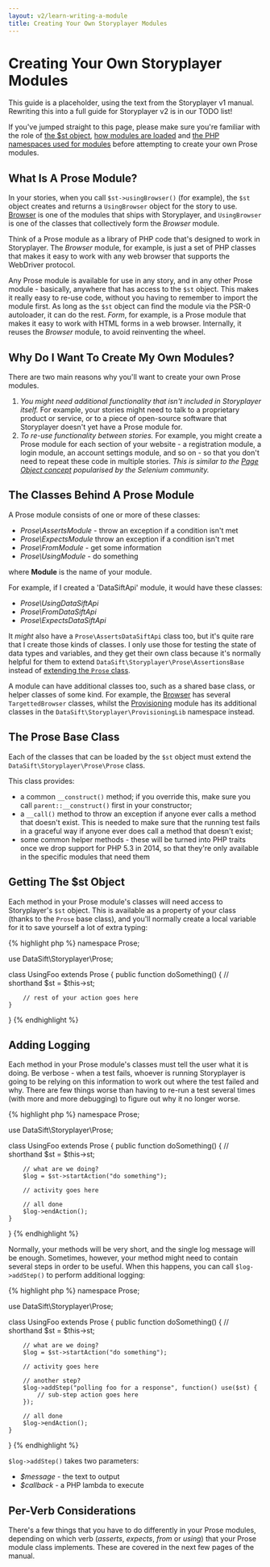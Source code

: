```yaml
---
layout: v2/learn-writing-a-module
title: Creating Your Own Storyplayer Modules
---
```


# Creating Your Own Storyplayer Modules

<div class="callout warning" markdown="1">
This guide is a placeholder, using the text from the Storyplayer v1 manual. Rewriting this into a full guide for Storyplayer v2 is in our TODO list!
</div>

If you've jumped straight to this page, please make sure you're familiar with the role of [the $st object](the-st-object.html), [how modules are loaded](module-loading.html) and [the PHP namespaces used for modules](module-namespaces.html) before attempting to create your own Prose modules.

## What Is A Prose Module?

In your stories, when you call `$st->usingBrowser()` (for example), the `$st` object creates and returns a `UsingBrowser` object for the story to use.  [Browser](../modules/browser/index.html) is one of the modules that ships with Storyplayer, and `UsingBrowser` is one of the classes that collectively form the _Browser_ module.

Think of a Prose module as a library of PHP code that's designed to work in Storyplayer.  The _Browser_ module, for example, is just a set of PHP classes that makes it easy to work with any web browser that supports the WebDriver protocol.

Any Prose module is available for use in any story, and in any other Prose module - basically, anywhere that has access to the `$st` object.  This makes it really easy to re-use code, without you having to remember to import the module first.  As long as the `$st` object can find the module via the PSR-0 autoloader, it can do the rest. _Form_, for example, is a Prose module that makes it easy to work with HTML forms in a web browser. Internally, it reuses the _Browser_ module, to avoid reinventing the wheel.

## Why Do I Want To Create My Own Modules?

There are two main reasons why you'll want to create your own Prose modules.

1. _You might need additional functionality that isn't included in Storyplayer itself._ For example, your stories might need to talk to a proprietary product or service, or to a piece of open-source software that Storyplayer doesn't yet have a Prose module for.
1. _To re-use functionality between stories._ For example, you might create a Prose module for each section of your website - a registration module, a login module, an account settings module, and so on - so that you don't need to repeat these code in multiple stories.  _This is similar to the [Page Object concept](https://code.google.com/p/selenium/wiki/PageObjects) popularised by the Selenium community._

## The Classes Behind A Prose Module

A Prose module consists of one or more of these classes:

* _Prose\\AssertsModule_ - throw an exception if a condition isn't met
* _Prose\\ExpectsModule_ throw an exception if a condition isn't met
* _Prose\\FromModule_ - get some information
* _Prose\\UsingModule_ - do something

where __Module__ is the name of your module.

For example, if I created a 'DataSiftApi' module, it would have these classes:

* _Prose\\UsingDataSiftApi_
* _Prose\\FromDataSiftApi_
* _Prose\\ExpectsDataSiftApi_

It _might_ also have a `Prose\AssertsDataSiftApi` class too, but it's quite rare that I create those kinds of classes.  I only use those for testing the state of data types and variables, and they get their own class because it's normally helpful for them to extend `DataSift\Storyplayer\Prose\AssertionsBase` instead of [extending the `Prose` class](#the_prose_base_class).

A module can have additional classes too, such as a shared base class, or helper classes of some kind.  For example, the [Browser](../modules/browser/index.html) has several `TargettedBrowser` classes, whilst the [Provisioning](../modules/provisioning/index.html) module has its additional classes in the `DataSift\Storyplayer\ProvisioningLib` namespace instead.

## The Prose Base Class

Each of the classes that can be loaded by the `$st` object must extend the `DataSift\Storyplayer\Prose\Prose` class.

This class provides:

* a common `__construct()` method; if you override this, make sure you call `parent::__construct()` first in your constructor;
* a `__call()` method to throw an exception if anyone ever calls a method that doesn't exist. This is needed to make sure that the running test fails in a graceful way if anyone ever does call a method that doesn't exist;
* some common helper methods - these will be turned into PHP traits once we drop support for PHP 5.3 in 2014, so that they're only available in the specific modules that need them

## Getting The $st Object

Each method in your Prose module's classes will need access to Storyplayer's `$st` object.  This is available as a property of your class (thanks to the `Prose` base class), and you'll normally create a local variable for it to save yourself a lot of extra typing:

{% highlight php %}
namespace Prose;

use DataSift\Storyplayer\Prose;

class UsingFoo extends Prose
{
	public function doSomething()
	{
		// shorthand
		$st = $this->st;

		// rest of your action goes here
	}
}
{% endhighlight %}

## Adding Logging

Each method in your Prose module's classes must tell the user what it is doing.  Be verbose - when a test fails, whoever is running Storyplayer is going to be relying on this information to work out where the test failed and why.  There are few things worse than having to re-run a test several times (with more and more debugging) to figure out why it no longer worse.

{% highlight php %}
namespace Prose;

use DataSift\Storyplayer\Prose;

class UsingFoo extends Prose
{
	public function doSomething()
	{
		// shorthand
		$st = $this->st;

		// what are we doing?
		$log = $st->startAction("do something");

		// activity goes here

		// all done
		$log->endAction();
	}
}
{% endhighlight %}

Normally, your methods will be very short, and the single log message will be enough.  Sometimes, however, your method might need to contain several steps in order to be useful.  When this happens, you can call `$log->addStep()` to perform additional logging:

{% highlight php %}
namespace Prose;

use DataSift\Storyplayer\Prose;

class UsingFoo extends Prose
{
	public function doSomething()
	{
		// shorthand
		$st = $this->st;

		// what are we doing?
		$log = $st->startAction("do something");

		// activity goes here

		// another step?
		$log->addStep("polling foo for a response", function() use($st) {
			// sub-step action goes here
		});

		// all done
		$log->endAction();
	}
}
{% endhighlight %}

`$log->addStep()` takes two parameters:

* _$message_ - the text to output
* _$callback_ - a PHP lambda to execute

## Per-Verb Considerations

There's a few things that you have to do differently in your Prose modules, depending on which verb (_asserts_, _expects_, _from_ or _using_) that your Prose module class implements.  These are covered in the next few pages of the manual.